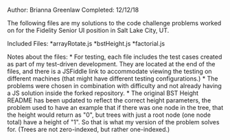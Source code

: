 Author: Brianna Greenlaw
Completed: 12/12/18

The following files are my solutions to the code challenge problems worked on for the Fidelity Senior UI position in Salt Lake City, UT.

Included Files:
*arrayRotate.js
*bstHeight.js
*factorial.js

Notes about the files:
	* For testing, each file includes the test cases created as part of my test-driven development. They are located at the end of the files, and there
	is a JSFiddle link to accommodate viewing the testing on different machines (that might have different testing configurations.)
	* The problems were chosen in combination with difficulty and not already having a JS solution inside the forked repository.
	* The original BST Height README has been updated to reflect the correct height parameters, the problem used to have an example that if there was 
	one node in the tree, that the height would return as "0", but trees with just a root node (one node total) have a height of "1". So that is what my 	version of the problem solves for. (Trees are not zero-indexed, but rather one-indexed.)
	